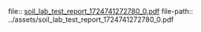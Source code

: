 file:: [soil_lab_test_report_1724741272780_0.pdf](../assets/soil_lab_test_report_1724741272780_0.pdf)
file-path:: ../assets/soil_lab_test_report_1724741272780_0.pdf
